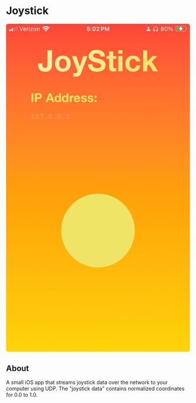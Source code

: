 # Joystick

![A demo of Joystick](./docs/demo.png)

## About
A small iOS app that streams joystick data over the network to your computer using UDP. The "joystick data" contains normalized coordinates for 0.0 to 1.0.
